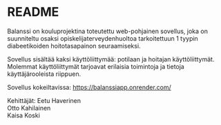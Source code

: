 # README

Balanssi on kouluprojektina toteutettu web-pohjainen sovellus, joka on suunniteltu osaksi opiskelijaterveydenhuoltoa tarkoitettuun 1 tyypin diabeetikoiden hoitotasapainon seuraamiseksi.

Sovellus sisältää kaksi käyttöliittymää: potilaan ja hoitajan käyttöliittymät. Molemmat käyttöliittymät tarjoavat erilaisia toimintoja ja tietoja käyttäjärooleista riippuen.

Sovellus kokeiltavissa:
https://balanssiapp.onrender.com/


Kehittäjät:
Eetu Haverinen  
Otto Kahilainen  
Kaisa Koski  

